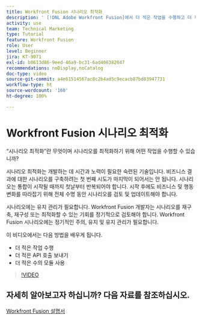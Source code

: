 ```yaml
---
title: Workfront Fusion 시나리오 최적화
description: ' [!DNL Adobe Workfront Fusion]에서 더 적은 작업을 수행하고 더 적은 API 호출을 보내고 더 적은 수의 모듈을 사용하는 방법을 알아봅니다.'
activity: use
team: Technical Marketing
type: Tutorial
feature: Workfront Fusion
role: User
level: Beginner
jira: KT-9071
exl-id: b0613d86-9eed-46a9-bc31-6ad406382047
recommendations: noDisplay,noCatalog
doc-type: video
source-git-commit: a4e61514567ac8c2b4ad5c9ecacb87bd83947731
workflow-type: ht
source-wordcount: '160'
ht-degree: 100%

---
```


# Workfront Fusion 시나리오 최적화

“시나리오 최적화”란 무엇이며 시나리오를 최적화하기 위해 어떤 작업을 수행할 수 있습니까?

시나리오 최적화는 개발하는 데 시간과 노력이 필요한 숙련된 기술입니다. 비즈니스 결과에 대한 시나리오를 구축하려는 첫 번째 시도가 마지막이 되어서는 안 됩니다. 시나리오는 통합이 시작될 때까지 첫날부터 반복되어야 합니다. 시작 후에도 비즈니스 및 행동 변화를 따라잡기 위해 전체 수명 동안 시나리오를 검토 및 업데이트해야 합니다.

시나리오에는 유지 관리가 필요합니다. Workfront Fusion 개발자는 시나리오를 재구축, 재구성 또는 최적화할 수 있는 기회를 정기적으로 검토해야 합니다. Workfront Fusion 시나리오에는 정기적인 주의, 유지 및 유지 관리가 필요합니다.

이 비디오에서는 다음 방법을 배우게 됩니다.

* 더 적은 작업 수행
* 더 적은 API 호출 보내기
* 더 적은 수의 모듈 사용

>[!VIDEO](https://video.tv.adobe.com/v/335313/?quality=12&learn=on)

## 자세히 알아보고자 하십니까? 다음 자료를 참조하십시오.

[Workfront Fusion 설명서](https://experienceleague.adobe.com/docs/workfront/using/adobe-workfront-fusion/workfront-fusion-2.html?lang=ko-KR)
